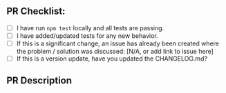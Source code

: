 ## PR Checklist:
- [ ] I have run `npm test` locally and all tests are passing.
- [ ] I have added/updated tests for any new behavior.
  <!-- 100% test coverage is required -->
- [ ] If this is a significant change, an issue has already been created where the problem / solution was discussed: [N/A, or add link to issue here]
  <!-- If you'd like to suggest a significant change to request,
       please create an issue to discuss those changes and gather
       feedback BEFORE submitting your PR. -->
- [ ] If this is a version update, have you updated the CHANGELOG.md?

## PR Description
<!-- Describe Your PR Here! -->
